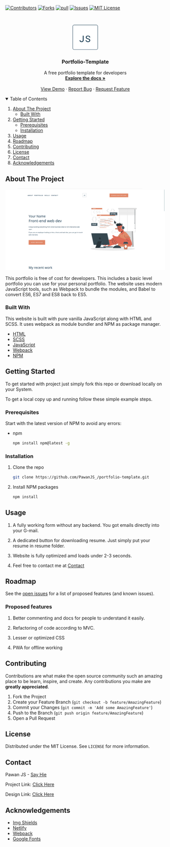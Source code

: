 <!-- PROJECT SHIELDS -->
<!--
*** I'm using markdown "reference style" links for readability.
*** Reference links are enclosed in brackets [ ] instead of parentheses ( ).
*** See the bottom of this document for the declaration of the reference variables
*** for contributors-url, forks-url, etc. This is an optional, concise syntax you may use.
*** https://www.markdownguide.org/basic-syntax/#reference-style-links
-->

[![Contributors][contributors-shield]][contributors-url]
[![Forks][forks-shield]][forks-url]
[![pull][pull-requests-shield]][pull-requests-url]
[![Issues][issues-shield]][issues-url]
[![MIT License][license-shield]][license-url]

<!-- PROJECT LOGO -->
<br />
<p align="center">
  <a href="https://portfolio-template-by-pawanjs.netlify.app/">
    <img src="./src/images/logo.svg" alt="Logo" width="80" height="80">
  </a>

  <h3 align="center">Portfolio-Template</h3>

  <p align="center">
    A free portfolio template for developers
    <br />
    <a href="#about-the-project"><strong>Explore the docs »</strong></a>
    <br />
    <br />
    <a href="https://portfolio-template-by-pawanjs.netlify.app/">View Demo</a>
    ·
    <a href="https://github.com/PawanJS/portfolio-template/issues">Report Bug</a>
    ·
    <a href="https://github.com/PawanJS/portfolio-template/issues">Request Feature</a>
  </p>
</p>

<!-- TABLE OF CONTENTS -->
<details open="open">
  <summary>Table of Contents</summary>
  <ol>
    <li>
      <a href="#about-the-project">About The Project</a>
      <ul>
        <li><a href="#built-with">Built With</a></li>
      </ul>
    </li>
    <li>
      <a href="#getting-started">Getting Started</a>
      <ul>
        <li><a href="#prerequisites">Prerequisites</a></li>
        <li><a href="#installation">Installation</a></li>
      </ul>
    </li>
    <li><a href="#usage">Usage</a></li>
    <li><a href="#roadmap">Roadmap</a></li>
    <li><a href="#contributing">Contributing</a></li>
    <li><a href="#license">License</a></li>
    <li><a href="#contact">Contact</a></li>
    <li><a href="#acknowledgements">Acknowledgements</a></li>
  </ol>
</details>

<!-- ABOUT THE PROJECT -->

## About The Project

[![Product Name Screen Shot][product-screenshot]](https://portfolio-template-by-pawanjs.netlify.app/)

This portfolio is free of cost for developers. This includes a basic level portfolio you can use for your personal portfolio. The website uses modern JavaScript tools, such as Webpack to bundle the modules, and Babel to convert ES6, ES7 and ES8 back to ES5.

### Built With

This website is built with pure vanilla JavaScript along with HTML and SCSS. It uses webpack as module bundler and NPM as package manager.

- [HTML](https://developer.mozilla.org/en-US/docs/Web/HTML)
- [SCSS](https://sass-lang.com/)
- [JavaScript](https://developer.mozilla.org/en-US/docs/Web/javascript)
- [Webpack](https://webpack.js.org/)
- [NPM](https://www.npmjs.com/)

<!-- GETTING STARTED -->

## Getting Started

To get started with project just simply fork this repo or download locally on your System.

To get a local copy up and running follow these simple example steps.

### Prerequisites

Start with the latest version of NPM to avoid any errors:

- npm
  ```sh
  npm install npm@latest -g
  ```

### Installation

1. Clone the repo
   ```sh
   git clone https://github.com/PawanJS_/portfolio-template.git
   ```
2. Install NPM packages
   ```sh
   npm install
   ```

<!-- USAGE EXAMPLES -->

## Usage

1. A fully working form without any backend. You got emails directly into your G-mail.

2. A dedicated button for downloading resume. Just simply put your resume in resume folder.

3. Website is fully optimized amd loads under 2-3 seconds.

4. Feel free to contact me at [Contact](https://www.pawanjs.xyz/)

<!-- ROADMAP -->

## Roadmap

See the [open issues](https://github.com/PawanJS/portfolio-template/issues) for a list of proposed features (and known issues).

### Proposed features

1. Better commenting and docs for people to understand it easily.

2. Refactoring of code according to MVC.

3. Lesser or optimized CSS

4. PWA for offline working

<!-- CONTRIBUTING -->

## Contributing

Contributions are what make the open source community such an amazing place to be learn, inspire, and create. Any contributions you make are **greatly appreciated**.

1. Fork the Project
2. Create your Feature Branch (`git checkout -b feature/AmazingFeature`)
3. Commit your Changes (`git commit -m 'Add some AmazingFeature'`)
4. Push to the Branch (`git push origin feature/AmazingFeature`)
5. Open a Pull Request

<!-- LICENSE -->

## License

Distributed under the MIT License. See `LICENSE` for more information.

<!-- CONTACT -->

## Contact

Pawan JS - [Say Hie](https://www.pawanjs.xyz/contact)

Project Link: [Click Here](https://github.com/PawanJS/portfolio-template)

Design Link: [Click Here](https://www.figma.com/file/b5aknDwLMYXp7ZAEmK2oD6/Portfolio?node-id=0%3A1)

<!-- ACKNOWLEDGEMENTS -->

## Acknowledgements

- [Img Shields](https://shields.io)
- [Netlify](https://www.netlify.com/)
- [Webpack](https://webpack.js.org/)
- [Google Fonts](https://fonts.google.com/)

<!-- MARKDOWN LINKS & IMAGES -->
<!-- https://www.markdownguide.org/basic-syntax/#reference-style-links -->

[contributors-shield]: https://img.shields.io/github/contributors/PawanJS/forkify?color=green&style=for-the-badge
[contributors-url]: https://github.com/PawanJS/portfolio-template/graphs/contributors
[forks-shield]: https://img.shields.io/github/forks/PawanJS/forkify?style=for-the-badge
[forks-url]: https://github.com/PawanJS/portfolio-template/network/members
[pull-requests-shield]: https://img.shields.io/github/issues-pr/PawanJS/forkify?style=for-the-badge
[pull-requests-url]: https://github.com/PawanJS/portfolio-template/pulls
[issues-shield]: https://img.shields.io/bitbucket/issues/PawanJS/forkify?style=for-the-badge
[issues-url]: https://github.com/PawanJS/portfolio-template/issues
[license-shield]: https://img.shields.io/apm/l/vim-mode?label=LICENSE&style=for-the-badge
[license-url]: https://github.com/PawanJS/portfolio-template/blob/master/LICENSE.txt
[product-screenshot]: ./src/images/screenshot.jpg
